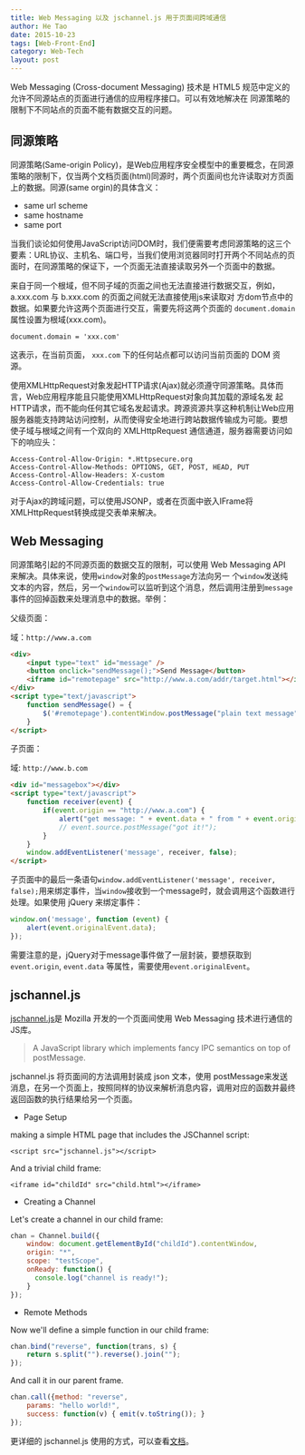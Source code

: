 ```yaml
---
title: Web Messaging 以及 jschannel.js 用于页面间跨域通信
author: He Tao
date: 2015-10-23
tags: [Web-Front-End]
category: Web-Tech
layout: post
---
```


Web Messaging (Cross-document Messaging) 技术是 HTML5 规范中定义的允许不同源站点的页面进行通信的应用程序接口。可以有效地解决在
同源策略的限制下不同站点的页面不能有数据交互的问题。

<!--more-->

同源策略
-------

同源策略(Same-origin Policy)，是Web应用程序安全模型中的重要概念，在同源策略的限制下，仅当两个文档页面(html)同源时，两个页面间也允许读取对方页面上的数据。同源(same orgin)的具体含义：

+ same url scheme
+ same hostname
+ same port

当我们谈论如何使用JavaScript访问DOM时，我们便需要考虑同源策略的这三个要素：URL协议、主机名、端口号，当我们使用浏览器同时打开两个不同站点的页面时，在同源策略的保证下，一个页面无法直接读取另外一个页面中的数据。

来自于同一个根域，但不同子域的页面之间也无法直接进行数据交互，例如，a.xxx.com 与 b.xxx.com 的页面之间就无法直接使用js来读取对
方dom节点中的数据。如果要允许这两个页面进行交互，需要先将这两个页面的 `document.domain` 属性设置为根域(xxx.com)。

    document.domain = 'xxx.com'

这表示，在当前页面， `xxx.com` 下的任何站点都可以访问当前页面的 DOM 资源。

使用XMLHttpRequest对象发起HTTP请求(Ajax)就必须遵守同源策略。具体而言，Web应用程序能且只能使用XMLHttpRequest对象向其加载的源域名发
起HTTP请求，而不能向任何其它域名发起请求。跨源资源共享这种机制让Web应用服务器能支持跨站访问控制，从而使得安全地进行跨站数据传输成为可能。要想
使子域与根域之间有一个双向的 XMLHttpRequest 通信通道，服务器需要访问如下的响应头：

    Access-Control-Allow-Origin: *.Httpsecure.org
    Access-Control-Allow-Methods: OPTIONS, GET, POST, HEAD, PUT
    Access-Control-Allow-Headers: X-custom
    Access-Control-Allow-Credentials: true

对于Ajax的跨域问题，可以使用JSONP，或者在页面中嵌入IFrame将XMLHttpRequest转换成提交表单来解决。

Web Messaging
--------------

同源策略引起的不同源页面的数据交互的限制，可以使用 Web Messaging API 来解决。具体来说，使用`window`对象的`postMessage`方法向另一
个`window`发送纯文本的内容，然后，另一个`window`可以监听到这个消息，然后调用注册到`message`事件的回掉函数来处理消息中的数据。举例：

父级页面：

域：`http://www.a.com`

~~~html
<div>
    <input type="text" id="message" />
    <button onclick="sendMessage();">Send Message</button>
    <iframe id="remotepage" src="http://www.a.com/addr/target.html"></iframe>
</div>
<script type="text/javascript">
    function sendMessage() = {
        $('#remotepage').contentWindow.postMessage("plain text message", "http://www.example.com");
    }
</script>
~~~

子页面：

域: `http://www.b.com`

~~~html
<div id="messagebox"></div>
<script type="text/javascript">
    function receiver(event) {
        if(event.origin == "http://www.a.com") {
            alert("get message: " + event.data + " from " + event.origin + ", source window: " + event.source);
            // event.source.postMessage("got it!");
        }
    }
    window.addEventListener('message', receiver, false);
</script>
~~~

子页面中的最后一条语句`window.addEventListener('message', receiver, false);`用来绑定事件，当`window`接收到一个message时，就会调用这个函数进行处理。如果使用 jQuery 来绑定事件：

~~~javascript
window.on('message', function (event) {
    alert(event.originalEvent.data);
});
~~~

需要注意的是，jQuery对于message事件做了一层封装，要想获取到 `event.origin`, `event.data` 等属性，需要使用`event.originalEvent`。

jschannel.js
------------

[jschannel.js][1]是 Mozilla 开发的一个页面间使用 Web Messaging 技术进行通信的JS库。

> A JavaScript library which implements fancy IPC semantics on top of postMessage.

jschannel.js 将页面间的方法调用封装成 json 文本，使用 postMessage来发送消息，在另一个页面上，按照同样的协议来解析消息内容，调用对应的函数并最终返回函数的执行结果给另一个页面。

+ Page Setup

making a simple HTML page that includes the JSChannel script:

    <script src="jschannel.js"></script>

And a trivial child frame:

    <iframe id="childId" src="child.html"></iframe>

+ Creating a Channel

Let's create a channel in our child frame:

~~~javascript
chan = Channel.build({
    window: document.getElementById("childId").contentWindow,
    origin: "*",
    scope: "testScope",
    onReady: function() {
      console.log("channel is ready!");
    }
});
~~~

+ Remote Methods

Now we'll define a simple function in our child frame:

~~~javascript
chan.bind("reverse", function(trans, s) {
    return s.split("").reverse().join("");
});
~~~

And call it in our parent frame.

~~~javascript
chan.call({method: "reverse",
    params: "hello world!",
    success: function(v) { emit(v.toString()); }
});
~~~

更详细的 jschannel.js 使用的方式，可以查看[文档][2]。

<!--links-->

[1]: https://github.com/mozilla/jschannel
[2]: http://mozilla.github.io/jschannel/docs
